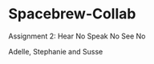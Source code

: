 Spacebrew-Collab
================
Assignment 2: Hear No Speak No See No

Adelle, Stephanie and Susse
